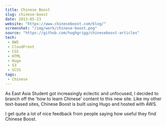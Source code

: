 ```yaml
---
title: Chinese Boost
slug: chinese-boost
date: 2013-05-23
website: "https://www.chineseboost.com/blog/"
screenshot: "/img/work/chinese-boost.png"
source: "https://github.com/hughgrigg/chineseboost-articles"
tech:
 - AWS
 - CloudFront
 - CSS
 - HTML
 - Hugo
 - S3
 - SCSS
tags:
 - Chinese
---
```


As East Asia Student got increasingly eclectic and unfocused, I decided to
branch off the 'how to learn Chinese' content to this new site. Like my other
text-based sites, Chinese Boost is built using Hugo and hosted with AWS.

I get quite a lot of nice feedback from people saying how useful they find
Chinese Boost.
